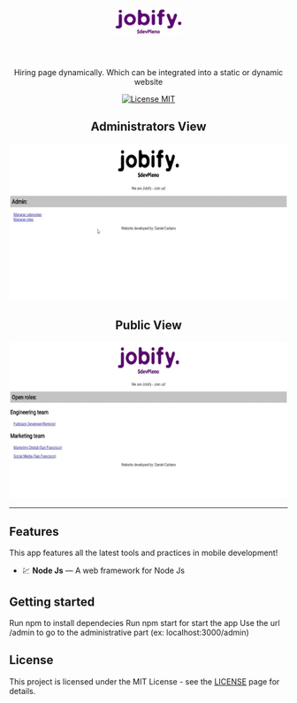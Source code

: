 <h1 align="center">
<br>
  <img src="public/images/logo.png" width="120">
<br>
<br>
</h1>

<p align="center">
Hiring page dynamically. Which can be integrated into a static or dynamic website</p>

<p align="center">
  <a href="https://opensource.org/licenses/MIT">
    <img src="https://img.shields.io/badge/License-MIT-blue.svg" alt="License MIT">
  </a>
</p>

[//]: # (Add your gifs/images here:)
<div align="center">
  <h2>Administrators View</h2>
  <img src="public/Jobify2.gif" alt="demo">
  
  <h2>Public View</h2>
  <img src="public/jobify1.gif" alt="demo">
  
</div>

<hr />

## Features
[//]: # (Add the features of your project here:)
This app features all the latest tools and practices in mobile development!

- 💹 **Node Js** — A web framework for Node Js

## Getting started

Run npm to install dependecies
Run npm start for start the app
Use the url /admin to go to the administrative part (ex: localhost:3000/admin)


## License

This project is licensed under the MIT License - see the [LICENSE](https://opensource.org/licenses/MIT) page for details.
